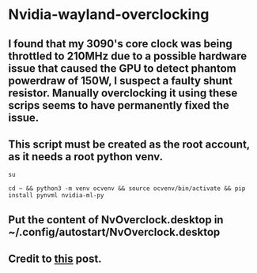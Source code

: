 # Nvidia-wayland-overclocking

## I found that my 3090's core clock was being throttled to 210MHz due to a possible hardware issue that caused the GPU to detect phantom powerdraw of 150W, I suspect a faulty shunt resistor. Manually overclocking it using these scrips seems to have permanently fixed the issue.  

## This script must be created as the root account, as it needs a root python venv.

```su```

```cd ~ && python3 -m venv ocvenv && source ocvenv/bin/activate && pip install pynvml nvidia-ml-py```

## Put the content of NvOverclock.desktop in ~/.config/autostart/NvOverclock.desktop

## Credit to [this](https://forums.developer.nvidia.com/t/nvidia-gpu-overclocking-under-wayland-guide/290381) post.